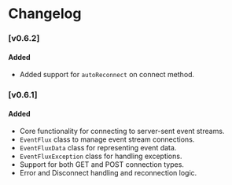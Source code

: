# Changelog

### [v0.6.2]

#### Added
- Added support for `autoReconnect` on connect method.

### [v0.6.1]

#### Added
- Core functionality for connecting to server-sent event streams.
- `EventFlux` class to manage event stream connections.
- `EventFluxData` class for representing event data.
- `EventFluxException` class for handling exceptions.
- Support for both GET and POST connection types.
- Error and Disconnect handling and reconnection logic.